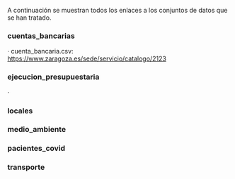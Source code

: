 A continuación se muestran todos los enlaces a los conjuntos de datos que se han tratado.

### cuentas_bancarias
· cuenta_bancaria.csv: https://www.zaragoza.es/sede/servicio/catalogo/2123

### ejecucion_presupuestaria
· 

### locales

### medio_ambiente

### pacientes_covid

### transporte